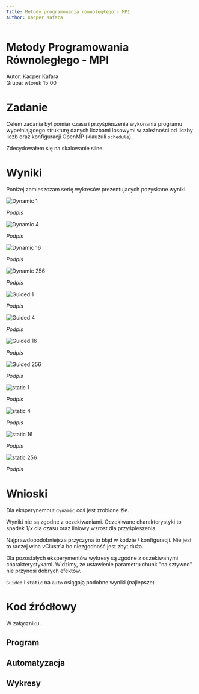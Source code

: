 ```yaml
---
Title: Metody programowania równoległego - MPI
Author: Kacper Kafara
---
```


<script type="text/javascript" src="http://cdn.mathjax.org/mathjax/latest/MathJax.js?config=TeX-AMS-MML_HTMLorMML"></script>
<script type="text/x-mathjax-config">
  MathJax.Hub.Config({ tex2jax: {inlineMath: [['$', '$']]}, messageStyle: "none" });
</script>

# Metody Programowania Równoległego - MPI

Autor: Kacper Kafara\
Grupa: wtorek 15:00

# Zadanie

Celem zadania był pomiar czasu i przyśpieszenia wykonania programu wypełniającego
strukturę danych liczbami losowymi w zależności od liczby liczb oraz konfiguracji OpenMP (klauzuli `schedule`).

Zdecydowałem się na skalowanie silne.

# Wyniki

Poniżej zamieszczam serię wykresów prezentujacych pozyskane wyniki.

![Dynamic 1](src/data/plots/combined-dynamic-1.png)

*Podpis*

![Dynamic 4](src/data/plots/combined-dynamic-4.png)

*Podpis*

![Dynamic 16](src/data/plots/combined-dynamic-16.png)

*Podpis*

![Dynamic 256](src/data/plots/combined-dynamic-256.png)

*Podpis*

![Guided 1](src/data/plots/combined-guided-1.png)

*Podpis*

![Guided 4](src/data/plots/combined-guided-4.png)

*Podpis*

![Guided 16](src/data/plots/combined-guided-16.png)

*Podpis*

![Guided 256](src/data/plots/combined-guided-256.png)

*Podpis*

![static 1](src/data/plots/combined-static-1.png)

*Podpis*

![static 4](src/data/plots/combined-static-4.png)

*Podpis*

![static 16](src/data/plots/combined-static-16.png)

*Podpis*

![static 256](src/data/plots/combined-static-256.png)

*Podpis*

# Wnioski

Dla eksperynemnut `dynamic` coś jest zrobione źle.

Wyniki nie są zgodne z oczekiwaniami. Oczekiwane charakterystyki to spadek $1/x$ dla czasu oraz
liniowy wzrost dla przyśpieszenia.

Najprawdopodobniejsza przyczyna to błąd w kodzie / konfiguracji. Nie jest to raczej wina vClustr'a
bo niezgodność jest zbyt duża.

Dla pozostałych eksperymentów wykresy są zgodne z oczekiwanymi charakterystykami.
Widzimy, że ustawienie parametru chunk "na sztywno" nie przynosi dobrych efektów.

`Guided` i `static` na `auto` osiągają podobne wyniki (najlepsze)

# Kod źródłowy

W załączniku...

## Program

## Automatyzacja

## Wykresy